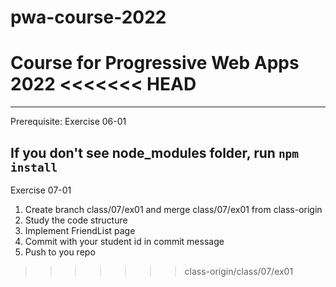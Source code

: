 # pwa-course-2022
Course for Progressive Web Apps 2022
<<<<<<< HEAD
=======

------------------
Prerequisite: Exercise 06-01

If you don't see node_modules folder, run `npm install`
------------------

Exercise 07-01
1. Create branch class/07/ex01 and merge class/07/ex01 from class-origin
2. Study the code structure
3. Implement FriendList page
4. Commit with your student id in commit message
5. Push to you repo
>>>>>>> class-origin/class/07/ex01
